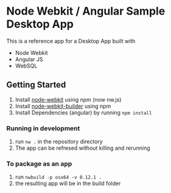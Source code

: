 # Node Webkit / Angular Sample Desktop App

This is a reference app for a Desktop App built with

- Node Webkit
- Angular JS
- WebSQL

## Getting Started

1. Install [node-webkit](https://github.com/nwjs/nw.js/) using npm (now nw.js)
2. Install [node-webkit-builder](https://github.com/mllrsohn/node-webkit-builder) using npm
3. Install Dependencies (angular) by running `npm install`

### Running in development
1. run `nw .` in the repository directory
2. The app can be refresed without killing and rerunning

### To package as an app
1. run `nwbuild -p osx64 -v 0.12.1 .`  
2. the resulting app will be in the build folder 
